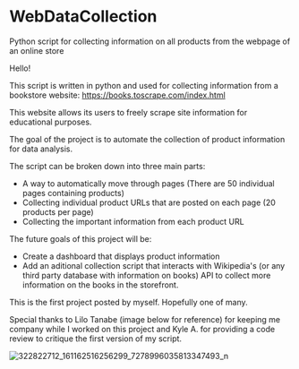 # WebDataCollection
Python script for collecting information on all products from the webpage of an online store

Hello!

This script is written in python and used for collecting information from a bookstore website: https://books.toscrape.com/index.html

This website allows its users to freely scrape site information for educational purposes.

The goal of the project is to automate the collection of product information for data analysis.

The script can be broken down into three main parts:

- A way to automatically move through pages (There are 50 individual pages containing products)
- Collecting individual product URLs that are posted on each page (20 products per page)
- Collecting the important information from each product URL

The future goals of this project will be:
- Create a dashboard that displays product information 
- Add an aditional collection script that interacts with Wikipedia's (or any third party database with information on books) API to collect more information on the books in the storefront.

This is the first project posted by myself. Hopefully one of many.

Special thanks to Lilo Tanabe (image below for reference) for keeping me company while I worked on this project and Kyle A. for providing a code review to critique the first version of my script.

![322822712_161162516256299_7278996035813347493_n](https://user-images.githubusercontent.com/64755142/210124018-eff1e328-2b6b-4d14-89ee-5ab0461e5c60.jpg)
